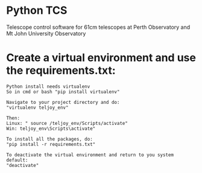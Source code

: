 # Python TCS
Telescope control software for 61cm telescopes at Perth Observatory and Mt John University Observatory

# Create a virtual environment and use the requirements.txt:
    Python install needs virtualenv
    So in cmd or bash "pip install virtualenv"

    Navigate to your project directory and do:
    "virtualenv teljoy_env"

    Then: 
    Linux: " source /teljoy_env/Scripts/activate"
    Win: teljoy_env\Scripts\activate"

    To install all the packages, do:
    "pip install -r requirements.txt"

    To deactivate the virtual environment and return to you system default:
    "deactivate"

